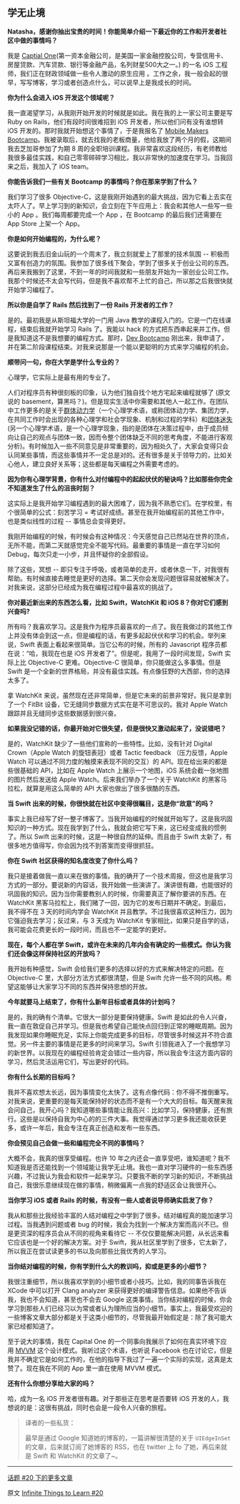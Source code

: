 ## 学无止境

**Natasha，感谢你抽出宝贵的时间！你能简单介绍一下最近你的工作和开发者社区中做的事情吗？**

我是 [Captial One](https://www.capitalone.com/)(第一资本金融公司，是美国一家金融控股公司，专营信用卡、房屋贷款、汽车贷款、银行等金融产品，名列财星500大之一。) 的一名 iOS 工程师，我们正在财政领域做一些令人激动的原生应用 。工作之余，我一般会起的很早，写写博客，学习或者创造点什么，可以说早上是我成长的时间。

**你为什么会进入 iOS 开发这个领域呢？**

我一直渴望学习，从我刚开始开发的时候就是如此。我在我的上一家公司主要是写 Ruby on Rails，他们有段时间很难招到 iOS 开发者，所以他们问有没有谁想转 iOS 开发的。那时我就开始想这个事情了，于是我报名了 [Mobile Makers Bootcamp](http://www.mobilemakers.co/ios-bootcamp/，一个培训项目)。我被录取后，就去找我的老板商量，他给我放了两个月的假，这期间我去芝加哥参加了为期 8 周的全职培训课程。我非常喜欢这段经历，有老师教给我很多最佳实践，和自己零零碎碎学习相比，我以非常快的加速度在学习。当我回来之后，我加入了 iOS team。

**你能告诉我们一些有关 Bootcamp 的事情吗？你在那来学到了什么？**

我们学习了很多 Objective-C，这是我刚开始遇到的最大挑战，因为它看上去实在太吓人了。早上学习到的新知识，会立刻在下午应用上：我会和其他人一些写一些小的 App 。我们每周都要完成一个 App ，在 Bootcamp 的最后我们还需要在 App Store 上架一个 App。

**你是如何开始编程的，为什么呢？**

这要说到我去旧金山玩的一个周末了，我立刻就爱上了那里的技术氛围 -- 积极而又富有创造力的氛围。我参加了很多线下聚会，学到了很多关于创业公司的东西。再后来我搬到了这里，不到一年的时间我就和一些朋友开始为一家创业公司工作。我那个时候还不太会写代码，但是我不喜欢帮不上忙的自己，所以那之后我很快就开始学习编程了。

**所以你是自学了 Rails 然后找到了一份 Rails 开发者的工作？**

是的。最初我是从斯坦福大学的一门用 Java 教学的课程入门的。它是一门在线课程，结束后我就开始学习 Rails 了。我能以 hack 的方式把东西串起来并工作。但是我知道这不是我想要的编程方式。那时，[Dev Bootcamp](http://devbootcamp.com/，另一个培训项目) 刚出来，我申请了，并在第二阶段课程结束。对我来说那是一个能以更聪明的方式来学习编程的机会。

**顺带问一句，你在大学是学什么专业的？**

心理学，它实际上是最有用的专业了。

人们对程序员有种很刻板的印象，认为他们独自找个地方宅起来编程就够了 (原文说的 basement，算黑吗？)。但是现实生活中你需要和其他人一起工作。在团队中工作更多的是关于[群体动力学](http://zh.wikipedia.org/wiki/%E7%BE%A4%E4%BD%93%E5%8A%A8%E5%8A%9B%E5%AD%A6)（一个心理学术语，或称团体动力学、集团力学，在共同工作时会出现的各种心理学和社会学现象、机制和过程的学科）和[团体迷失](http://zh.wikipedia.org/wiki/%E5%9C%98%E9%AB%94%E8%BF%B7%E6%80%9D) (另一个心理学术语，是一个心理学现象，指的是团体在决策过程中，由于成员倾向让自己的观点与团体一致，因而令整个团体缺乏不同的思考角度，不能进行客观分析)。有时候加入一些不同意见是非常重要的，因为相处久了，大家会变得只会认同某些事情，而这些事情并不一定总是对的。还有很多是关于领导力的，比如关心他人，建立良好关系等；这些都是每天编程之外需要考虑的。

**因为你有心理学背景，你有什么对付编程中的起起伏伏的秘诀吗？比如那些你完全不知道发生了什么的沮丧时刻？**

这实际上是我开始学习编程遇到的最大困难了，因为我不熟悉它们。在学校里，有个很简单的公式：刻苦学习 = 考试好成绩。甚至在我开始编程前的其他工作中，也是类似线性的过程 -- 事情总会变得更好。

我刚开始编程的时候，有时候会有这种情况：今天感觉自己已然站在世界的顶点，无所不能，而第二天就感觉完全不能写代码。最重要的事情是一直在学习如何 Debug，每次只走一小步，并且怀疑你的全部假设。

除了这些，冥想 -- 即只专注于呼吸，或者简单的走开，或者休息一下，对我很有帮助。有时候直接去睡觉是更好的选择。第二天你会发现问题很容易就被解决了。对我来说，这部分已经成为我在编程过程中最喜欢的挑战了。

**你对最近新出来的东西怎么看，比如 Swift，WatchKit 和 iOS 8？你对它们感到兴奋吗?**

所有吗？我喜欢学习。这是我作为程序员最喜欢的一点了。我在我做过的其他工作上并没有体会到这一点，但是编程的话，有更多起起伏伏和学习的机会。举列来说，Swift 表面上看起来很简单。当它公布的时候，所有的 Javascript 程序员都在说：“哈，我现在也是 iOS 开发者了”。但是呢，我用了一段时间发现，Swift 实际上比 Objective-C 更难。Objective-C 很简单，你只能做这么多事情。但是 Swift 是一个全新的世界格局，并没有最佳实践。有点像狂野的大西部，你的选择太多了。

拿 WatchKit 来说，虽然现在还非常简单，但是它未来的前景非常好。我只是拿到了一个 FitBit 设备，它无缝同步数据方式实在是不可思议的。我对 Apple Watch 跟踪并且无缝同步这些数据​​感到很兴奋。

**如果我没记错的话，你最开始对它很失望，但是很快又激动起来了，没说错吧？**

是的，WatchKit 缺少了一些他们宣称的一些特性。比如，没有针对 Digital Crown（Apple Watch 的旋钮表冠）或者 Tactic feedback （压力反馈，Apple Watch 可以通过不同力度的触摸来表现不同的交互）的 API。现在给出来的都是些很基础的 API，比如在 Apple Watch 上展示一个地图，iOS 系统会截一张地图的图片然后发送给 Apple Watch。后来我们举办了一个关于 WatchKit 的黑客马拉松，就算是用这么简单的 API 大家也做出了很多很酷的东西。

**当 Swift 出来的时候，你很快就在社区中变得很瞩目，这是你“故意”的吗？**

事实上我已经写了好一整子博客了。当我开始编程的时候就开始写了。这是我巩固知识的一种方式。现在我学到了什么，我就会把它写下来，这已经变成我的惯例了。所以 Swift 出来的时候，这是一种很自然的延伸。而且由于 Swift 太新了，有很多地方值得写，你会因为找不到答案而变得很抓狂。

**你在 Swift 社区获得的知名度改变了你什么吗？**

我只是接着做我一直以来在做的事情。我的确开了一个技术周报，但这也是我学习方式的一部分。要说新的内容话，我开始做一些演讲了。演讲很有趣，也能很好的巩固我的知识。因为当你需要教别人的时候，你需要真正了解你要讲的东西。在 WatchKit 黑客马拉松上，我们赌了一回，因为它的发布日期并不确定。到最后，我不得不在 3 天的时间内学会 WatchKit 并且教学。不过我很喜欢这种压力，因为它强迫我去学习；反过来，与 3 天成为 WatchKit 专家相比，如果只是自学的话，我可能会花费更长的一段时间，而且也不一定能学的更好。

**现在，每个人都在学 Swift，或许在未来的几年内会有确定的一些模式。你认为我们还会像这样保持社区的开放吗？**

我开始有种感觉，Swift 会给我们更多的选择以好的方式来解决特定的问题。在 Objective-C 里，大部分方法方式都很清楚，但是 Swift 允许一些不同的风格。希望这能够让大家学习不同的东西并保持思想的开放。

**今年就要马上结束了，你有什么新年目标或者具体的计划吗？**

是的，我的确有个清单。它很大一部分是要保持健康。Swift 是如此的令人兴奋，我一直在敦促自己并学习。但是我也希望自己能快点回归到正常的睡眠周期。因为我发现如果你睡眠充足，实际上你能完成更多的目标，尽管很多时候这并不符合直觉。另一件主要的事情是花更多的时间来学习。Swift 引领我进入了一个我想学习的新世界。以我现在的编程经验肯定会错过一些内容，所以我会专注这方面内容的学习，然后灵活运用它们，写出更好的代码。

**你有什么长期的目标吗？**

我并不喜欢想太长远，因为事情变化太快了。这有点像代码：你不得不推倒重写。对我来说，更重要的是每天能保持好的状态而不是有一个大大的目标。每天醒来我会问自己，我开心吗？我知道哪些事情能让我高兴：比如学习，保持健康，还有旅行。这些是以保持自我为中心的的三件大事。我觉得通过学习更多我还能收获更多，或许一年后，我会专注在真正创造和发布一些东西。

**你会预见自己会做一些和编程完全不同的事情吗？**

大概不会，我真的很享受编程。也许 10 年之内还会一直享受吧，谁知道呢？我不知道我是否还能找到一个领域能让我学无止境。我也一直对学习硬件的一些东西感兴趣，不过我认为我会和软件一起来学习。只要我不断的学习新的知识，不断挑战自己，我很乐意继续现在做的事情，稍微偏离一点我的舒适区会让我很开心。

**当你学习 iOS 或者 Rails 的时候，有没有一些人或者说导师确实启发了你？**

我从和那些比我经验丰富的人结对编程之中学到了很多。结对编程真的能加速学习过程。当我遇到问题或者 bug 的时候，我会为找到一个解决方案而高兴不已。但是更资深的程序员会从不同的视角来看待它 -- 不仅仅要能解决问题，从长远来看它应该也是一个好的解决方案。对于 Swift，我从社区里学到了很多，它太新了，所以我正在尝试读更多的书以及向那些比我优秀的人学习。

**当你结对编程的时候，你有学到什么大的教训吗，抑或是更多的小细节？**

我很注重细节，所以我喜欢学到的小细节或者小技巧。比如，我的同事告诉我在 XCode 中可以打开 Clang analyzer 来获得更好的编译警告信息。如果他不告诉我，我也不会知道，甚至也不会去 Google 这类事情。当你结对编程的时候，你会学习到那些人们已经习以为常或者认为理所应当的小细节。事实上，我最受欢迎的一些博客文章大部分都是关于这类小细节的，尽管我最开始假定是：除了我可能大家已经都知道了。

至于说大的事情，我在 Capital One 的一个同事向我展示了如何在真实环境下应用 [MVVM](http://objccn.io/issue-13-1/) 这个设计模式。我听过这个术语，也听说 Facebook 也在讨论它，但是我并不确定它是如何工作的，在他的指导下我过了一遍一个实际的实现，这真是太赞了。现在我在不同的 App 里一直在使用 MVVM 模式。

**还有什么你想分享给大家的吗？**

哈，成为一名 iOS 开发者很有趣。对于那些正在思考是否要转 iOS 开发的人，我想说的是：这很有挑战，同时也会是一段令人兴奋的旅程。

> 译者的一些私货：
> 
> 最早是通过 Google 知道她的博客的，一篇讲解很清楚的关于 `UIEdgeInSet` 的文章，后来就订阅了她博客的 RSS，也在 twitter 上 fo 了她，再后来就是 Swift 和 WatchKit 的文章了~。

---

[话题 #20 下的更多文章](http://objccn.io/issue-20)

原文 [Infinite Things to Learn #20](www.objc.io/issue-20/natasha-murashev.html)